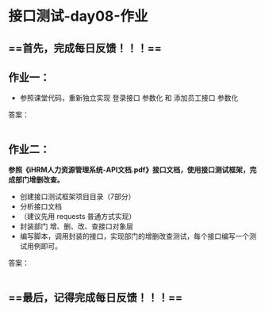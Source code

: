 # 接口测试-day08-作业



## ==首先，完成每日反馈！！！==



## 作业一：

- 参照课堂代码，重新独立实现 登录接口 参数化 和 添加员工接口 参数化

答案：

```python
```



## 作业二：

**参照《iHRM人力资源管理系统-API文档.pdf》接口文档，使用接口测试框架，完成部门增删改查。**

* 创建接口测试框架项目目录（7部分）
* 分析接口文档
* （建议先用 requests 普通方式实现）
* 封装部门 增、删、改、查接口对象层
* 编写脚本，调用封装的接口，实现部门的增删改查测试，每个接口编写一个测试用例即可。

答案：

```python
```



## ==最后，记得完成每日反馈！！！==
